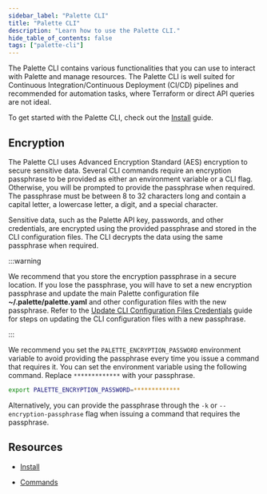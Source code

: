 ```yaml
---
sidebar_label: "Palette CLI"
title: "Palette CLI"
description: "Learn how to use the Palette CLI."
hide_table_of_contents: false
tags: ["palette-cli"]
---
```


The Palette CLI contains various functionalities that you can use to interact with Palette and manage resources. The
Palette CLI is well suited for Continuous Integration/Continuous Deployment (CI/CD) pipelines and recommended for
automation tasks, where Terraform or direct API queries are not ideal.

To get started with the Palette CLI, check out the [Install](install-palette-cli.md) guide.

## Encryption

The Palette CLI uses Advanced Encryption Standard (AES) encryption to secure sensitive data. Several CLI commands
require an encryption passphrase to be provided as either an environment variable or a CLI flag. Otherwise, you will be
prompted to provide the passphrase when required. The passphrase must be between 8 to 32 characters long and contain a
capital letter, a lowercase letter, a digit, and a special character.

Sensitive data, such as the Palette API key, passwords, and other credentials, are encrypted using the provided
passphrase and stored in the CLI configuration files. The CLI decrypts the data using the same passphrase when required.

:::warning

We recommend that you store the encryption passphrase in a secure location. If you lose the passphrase, you will have to
set a new encryption passphrase and update the main Palette configuration file **~/.palette/palette.yaml** and other
configuration files with the new passphrase. Refer to the
[Update CLI Configuration Files Credentials](../../troubleshooting/automation.md#scenario---update-cli-configuration-files-credentials)
guide for steps on updating the CLI configuration files with a new passphrase.

:::

We recommend you set the `PALETTE_ENCRYPTION_PASSWORD` environment variable to avoid providing the passphrase every time
you issue a command that requires it. You can set the environment variable using the following command. Replace
`*************` with your passphrase.

```bash
export PALETTE_ENCRYPTION_PASSWORD=*************
```

Alternatively, you can provide the passphrase through the `-k` or `--encryption-passphrase` flag when issuing a command
that requires the passphrase.

## Resources

- [Install](install-palette-cli.md)

- [Commands](./commands/commands.md)

